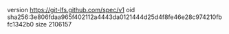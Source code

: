 version https://git-lfs.github.com/spec/v1
oid sha256:3e806fdaa965f402112a4443da0121444d25d4f8fe46e28c974210fbfc1342b0
size 2106157
